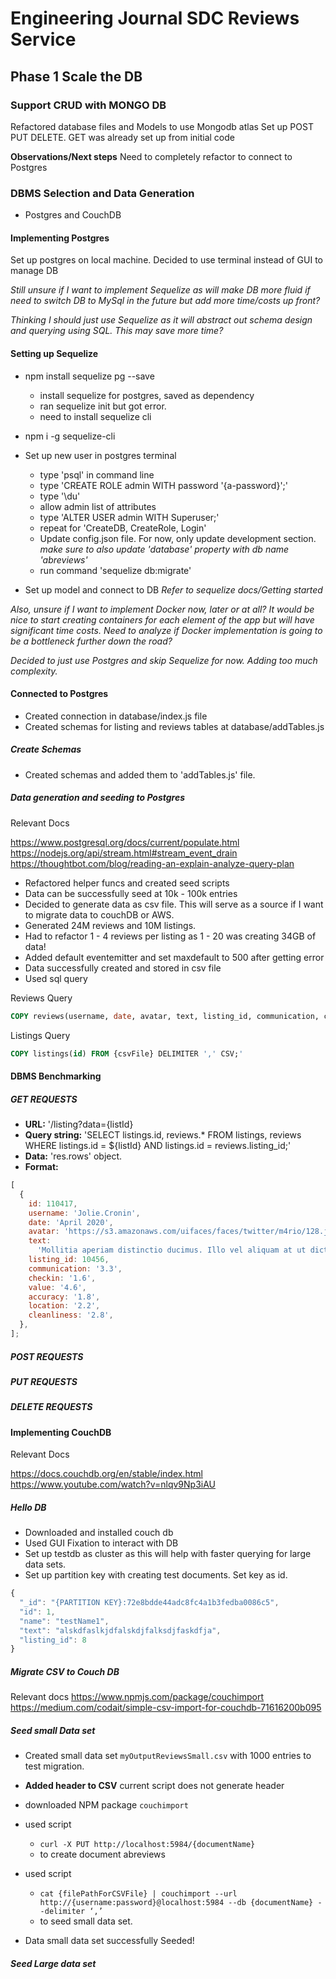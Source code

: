 # Engineering Journal SDC Reviews Service

## Phase 1 Scale the DB

### Support CRUD with MONGO DB

Refactored database files and Models to use Mongodb atlas
Set up POST PUT DELETE. GET was already set up from initial code

**Observations/Next steps**
Need to completely refactor to connect to Postgres

### DBMS Selection and Data Generation

- Postgres and CouchDB

#### Implementing Postgres

Set up postgres on local machine.
Decided to use terminal instead of GUI to manage DB

_Still unsure if I want to implement Sequelize as will make DB more fluid if need to switch DB to MySql in the future but add more time/costs up front?_

_Thinking I should just use Sequelize as it will abstract out schema design and querying using SQL. This may save more time?_

#### Setting up Sequelize

- npm install sequelize pg --save

  - install sequelize for postgres, saved as dependency
  - ran sequelize init but got error.
  - need to install sequelize cli

- npm i -g sequelize-cli

- Set up new user in postgres terminal

  - type 'psql' in command line
  - type 'CREATE ROLE admin WITH password '{a-password}';'
  - type '\du'
  - allow admin list of attributes
  - type 'ALTER USER admin WITH Superuser;'
  - repeat for 'CreateDB, CreateRole, Login'
  - Update config.json file. For now, only update development section. _make sure to also update 'database' property with db name 'abreviews'_
  - run command 'sequelize db:migrate'

- Set up model and connect to DB _Refer to sequelize docs/Getting started_

_Also, unsure if I want to implement Docker now, later or at all? It would be nice to start creating containers for each element of the app but will have significant time costs. Need to analyze if Docker implementation is going to be a bottleneck further down the road?_

_Decided to just use Postgres and skip Sequelize for now. Adding too much complexity._

#### Connected to Postgres

- Created connection in database/index.js file
- Created schemas for listing and reviews tables at database/addTables.js

##### Create Schemas

- Created schemas and added them to 'addTables.js' file.

##### Data generation and seeding to Postgres

Relevant Docs

<https://www.postgresql.org/docs/current/populate.html>
<https://nodejs.org/api/stream.html#stream_event_drain>
<https://thoughtbot.com/blog/reading-an-explain-analyze-query-plan>

- Refactored helper funcs and created seed scripts
- Data can be successfully seed at 10k - 100k entries
- Decided to generate data as csv file. This will serve as a source if I want to migrate data to couchDB or AWS.
- Generated 24M reviews and 10M listings.
- Had to refactor 1 - 4 reviews per listing as 1 - 20 was creating 34GB of data!
- Added default eventemitter and set maxdefault to 500 after getting error
- Data successfully created and stored in csv file
- Used sql query

Reviews Query

```SQL
COPY reviews(username, date, avatar, text, listing_id, communication, checkin, value, accuracy, location, cleanliness) FROM {csvFile} DELIMITER ',' CSV;'
```

Listings Query

```SQL
COPY listings(id) FROM {csvFile} DELIMITER ',' CSV;'
```

#### DBMS Benchmarking

##### GET REQUESTS

- **URL:** '/listing?data={listId}
- **Query string:** 'SELECT listings.id, reviews.\* FROM listings, reviews WHERE listings.id = \${listId} AND listings.id = reviews.listing_id;'
- **Data:** 'res.rows' object.
- **Format:**

```javascript
[
  {
    id: 110417,
    username: 'Jolie.Cronin',
    date: 'April 2020',
    avatar: 'https://s3.amazonaws.com/uifaces/faces/twitter/m4rio/128.jpg',
    text:
      'Mollitia aperiam distinctio ducimus. Illo vel aliquam at ut dicta ut corrupti distinctio. Cupiditate minus est qui id sunt cum reiciendis praesentium. Numquam libero repellat corrupti.',
    listing_id: 10456,
    communication: '3.3',
    checkin: '1.6',
    value: '4.6',
    accuracy: '1.8',
    location: '2.2',
    cleanliness: '2.8',
  },
];
```

##### POST REQUESTS

##### PUT REQUESTS

##### DELETE REQUESTS

#### Implementing CouchDB

Relevant Docs

<https://docs.couchdb.org/en/stable/index.html>
<https://www.youtube.com/watch?v=nlqv9Np3iAU>

##### Hello DB

- Downloaded and installed couch db
- Used GUI Fixation to interact with DB
- Set up testdb as cluster as this will help with faster querying for large data sets.
- Set up partition key with creating test documents. Set key as id.

``` javascript
{
  "_id": "{PARTITION KEY}:72e8bdde44adc8fc4a1b3fedba0086c5",
  "id": 1,
  "name": "testName1",
  "text": "alskdfaslkjdfalskdjfalksdjfaskdfja",
  "listing_id": 8
}
```

##### Migrate CSV to Couch DB

Relevant docs
<https://www.npmjs.com/package/couchimport>
<https://medium.com/codait/simple-csv-import-for-couchdb-71616200b095>

##### Seed small Data set

- Created small data set `myOutputReviewsSmall.csv` with 1000 entries to test migration.
- **Added header to CSV** current script does not generate header
- downloaded NPM package `couchimport`
- used script
  - `curl -X PUT http://localhost:5984/{documentName}`
  - to create document abreviews
- used script
  - `cat {filePathForCSVFile} | couchimport --url http://{username:password}@localhost:5984 --db {documentName} --delimiter ‘,’`
  - to seed small data set.

- Data small data set successfully Seeded!

##### Seed Large data set
